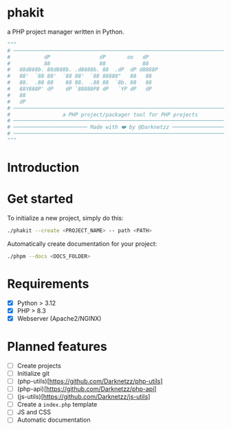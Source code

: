 # phakit
a PHP project manager written in Python.

```python
"""
# ──────────────────────────────────────────────────────────────────────────────#
#           dP                dP       oo   dP                                  #
#           88                88            88                                  #
#   88d888b. 88d888b. .d8888b. 88  .dP  dP d8888P                               #
#   88'  `88 88'  `88 88'  `88 88888"   88   88                                 #
#   88.  .88 88    88 88.  .88 88  `8b. 88   88                                 #
#   88Y888P' dP    dP `88888P8 dP   `YP dP   dP                                 #
#   88                                                                          #
#   dP                                                                          #
# ───────────────────────────────────────────────────────────────────────────── #
#                 a PHP project/packager tool for PHP projects                  #
# ───────────────────────────────────────────────────────────────────────────── #
# ──────────────────────── Made with ❤️ by @Darknetzz ──────────────────────── #
# ───────────────────────────────────────────────────────────────────────────── #
"""
```

# Introduction

# Get started
To initialize a new project, simply do this:
```bash
./phakit --create <PROJECT_NAME> -- path <PATH>
```

Automatically create documentation for your project:
```bash
./phpm --docs <DOCS_FOLDER>
```

# Requirements
- [x] Python > 3.12
- [x] PHP > 8.3
- [x] Webserver (Apache2/NGINX)

# Planned features
- [ ] Create projects
- [ ] Initialize git
- [ ] (php-utils)[https://github.com/Darknetzz/php-utils]
- [ ] (php-api)[https://github.com/Darknetzz/php-api]
- [ ] (js-utils)[https://github.com/Darknetzz/js-utils]
- [ ] Create a `index.php` template
- [ ] JS and CSS
- [ ] Automatic documentation
